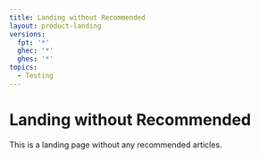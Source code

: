 ```yaml
---
title: Landing without Recommended
layout: product-landing
versions:
  fpt: '*'
  ghec: '*'
  ghes: '*'
topics:
  - Testing
---
```


# Landing without Recommended

This is a landing page without any recommended articles.
